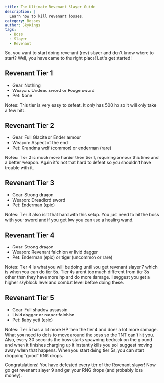 ```yaml {metadata}
title: The Ultimate Revenant Slayer Guide
description: |
  Learn how to kill revenant bosses.
category: Bosses
author: SkyKings
tags:
  - Boss
  - Slayer
  - Revenant
```

So, you want to start doing revenant (rev) slayer and don't know where to start? Well, you have came to the right place!
Let's get started!

## Revenant Tier 1  
- Gear: Nothing  
- Weapon: Undead sword or Rouge sword  
- Pet: None

Notes: This tier is very easy to defeat. It only has 500 hp so it will only take a few hits.

## Revenant Tier 2  
- Gear: Full Glacite or Ender armour  
- Weapon: Aspect of the end  
- Pet: Grandma wolf (common) or enderman (rare)

Notes: Tier 2 is much more harder then tier 1, requiring armour this time and a better weapon. Again it's not that hard
to defeat so you shouldn't have trouble with it.

## Revenant Tier 3  
- Gear: Strong dragon  
- Weapon: Dreadlord sword  
- Pet: Enderman (epic)

Notes: Tier 3 also isnt that hard with this setup. You just need to hit the boss with your sword and if you get low you
can use a healing wand.

## Revenant Tier 4  
- Gear: Strong dragon  
- Weapon: Revenant falchion or livid dagger  
- Pet: Enderman (epic) or tiger (uncommon or rare)

Notes: Tier 4 is what you will be doing until you get revenant slayer 7 which is when you can do tier 5s. Tier 4s arent
too much different from tier 3s other than they have more hp and do more damage. I suggest you get a higher skyblock
level and combat level before doing these.

## Revenant Tier 5  
- Gear: Full shadow assassin  
- Livid dagger or reaper falchion  
- Pet: Baby yeti (epic)

Notes: Tier 5 has a lot more HP then the tier 4 and does a lot more damage. What you need to do is to move around the
boss so the TNT can't hit you. Also, every 30 seconds the boss starts spawning bedrock on the ground and when it
finishes charging up it instantly kills you so I suggest moving away when that happens. When you start doing tier 5s,
you can start dropping “good” RNG drops.

Congratulations! You have defeated every tier of the Revenant slayer! Now go get revenant slayer 9 and get your RNG
drops (and probably lose money).
